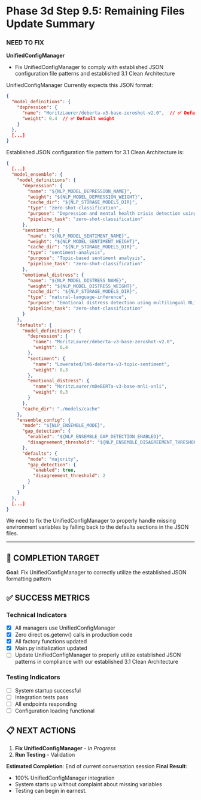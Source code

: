 # Phase 3d Step 9.5: Remaining Files Update Summary

### **NEED TO FIX**

**UnifiedConfigManager**
  - Fix UnifiedConfigManager to comply with established JSON configuration file patterns and established 3.1 Clean Architecture

UnifiedConfigManager Currently expects this JSON format:
```json
{
  "model_definitions": {
    "depression": {
      "name": "MoritzLaurer/deberta-v3-base-zeroshot-v2.0",  // ✅ Default model
      "weight": 0.4  // ✅ Default weight
    }
  },
  [...]
}
```

Established JSON configuration file pattern for 3.1 Clean Architecture is:
```json
{
  [...]
  "model_ensemble": {
    "model_definitions": {
      "depression": {
        "name": "${NLP_MODEL_DEPRESSION_NAME}",
        "weight": "${NLP_MODEL_DEPRESSION_WEIGHT}",
        "cache_dir": "${NLP_STORAGE_MODELS_DIR}",
        "type": "zero-shot-classification",
        "purpose": "Depression and mental health crisis detection using zero-shot classification",
        "pipeline_task": "zero-shot-classification"
      },
      "sentiment": {
        "name": "${NLP_MODEL_SENTIMENT_NAME}",
        "weight": "${NLP_MODEL_SENTIMENT_WEIGHT}",
        "cache_dir": "${NLP_STORAGE_MODELS_DIR}",
        "type": "sentiment-analysis", 
        "purpose": "Topic-based sentiment analysis",
        "pipeline_task": "zero-shot-classification"
      },
      "emotional_distress": {
        "name": "${NLP_MODEL_DISTRESS_NAME}",
        "weight": "${NLP_MODEL_DISTRESS_WEIGHT}",
        "cache_dir": "${NLP_STORAGE_MODELS_DIR}",
        "type": "natural-language-inference",
        "purpose": "Emotional distress detection using multilingual NLI",
        "pipeline_task": "zero-shot-classification"
      }
    },
    "defaults": {
      "model_definitions": {
        "depression": {
          "name": "MoritzLaurer/deberta-v3-base-zeroshot-v2.0",
          "weight": 0.4
        },
        "sentiment": {
          "name": "Lowerated/lm6-deberta-v3-topic-sentiment",
          "weight": 0.3
        },
        "emotional_distress": {
          "name": "MoritzLaurer/mDeBERTa-v3-base-mnli-xnli",
          "weight": 0.3
        }
      },
      "cache_dir": "./models/cache"
    },
    "ensemble_config": {
      "mode": "${NLP_ENSEMBLE_MODE}",
      "gap_detection": {
        "enabled": "${NLP_ENSEMBLE_GAP_DETECTION_ENABLED}",
        "disagreement_threshold": "${NLP_ENSEMBLE_DISAGREEMENT_THRESHOLD}"
      },
      "defaults": {
        "mode": "majority",
        "gap_detection": {
          "enabled": true,
          "disagreement_threshold": 2
        }
      }
    }
  },
  [...]
}
```

We need to fix the UnifiedConfigManager to properly handle missing environment variables by falling back to the defaults sections in the JSON files.

---

## 🚀 COMPLETION TARGET

**Goal**: Fix UnifiedConfigManager to correctly utilize the established JSON formatting pattern

## ✅ SUCCESS METRICS

### **Technical Indicators**
- [x] All managers use UnifiedConfigManager
- [x] Zero direct os.getenv() calls in production code
- [x] All factory functions updated
- [x] Main.py initialization updated
- [ ] Update UnifiedConfigManager to properly utilize established JSON patterns in compliance with our established 3.1 Clean Architecture

### **Testing Indicators**
- [ ] System startup successful
- [ ] Integration tests pass
- [ ] All endpoints responding
- [ ] Configuration loading functional

## 📋 NEXT ACTIONS

1. **Fix UnifiedConfigManager** - *In Progress*
2. **Run Testing** - Validation

**Estimated Completion**: End of current conversation session
**Final Result**:
- 100% UnifiedConfigManager integration
- System starts up without complaint about missing variables
- Testing can begin in earnest.